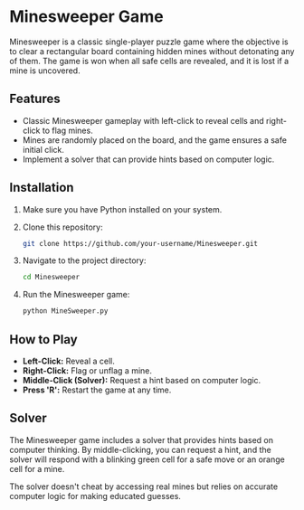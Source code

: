 # Minesweeper Game

Minesweeper is a classic single-player puzzle game where the objective is to clear a rectangular board containing hidden mines without detonating any of them. The game is won when all safe cells are revealed, and it is lost if a mine is uncovered.

## Features

- Classic Minesweeper gameplay with left-click to reveal cells and right-click to flag mines.
- Mines are randomly placed on the board, and the game ensures a safe initial click.
- Implement a solver that can provide hints based on computer logic.

## Installation

1. Make sure you have Python installed on your system.
2. Clone this repository:

    ```bash
    git clone https://github.com/your-username/Minesweeper.git
    ```

3. Navigate to the project directory:

    ```bash
    cd Minesweeper
    ```

4. Run the Minesweeper game:

    ```bash
    python MineSweeper.py
    ```

## How to Play

- **Left-Click:** Reveal a cell.
- **Right-Click:** Flag or unflag a mine.
- **Middle-Click (Solver):** Request a hint based on computer logic.
- **Press 'R':** Restart the game at any time.

## Solver

The Minesweeper game includes a solver that provides hints based on computer thinking. By middle-clicking, you can request a hint, and the solver will respond with a blinking green cell for a safe move or an orange cell for a mine.

The solver doesn't cheat by accessing real mines but relies on accurate computer logic for making educated guesses.




